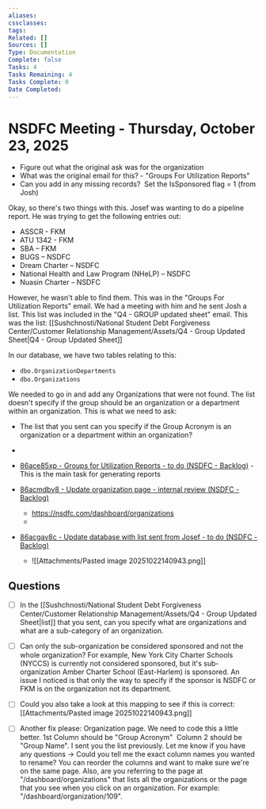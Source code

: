 ```yaml
---
aliases:
cssclasses:
tags:
Related: []
Sources: []
Type: Documentation
Complete: false
Tasks: 4
Tasks Remaining: 4
Tasks Complete: 0
Date Completed:
---
```

# NSDFC Meeting - Thursday, October 23, 2025

- Figure out what the original ask was for the organization
- What was the original email for this? - "Groups For Utilization Reports"
- Can you add in any missing records?  Set the IsSponsored flag = 1 (from Josh)

Okay, so there's two things with this. Josef was wanting to do a pipeline report. He was trying to get the following entries out:

- ASSCR - FKM
- ATU 1342 - FKM
- SBA – FKM
- BUGS – NSDFC
- Dream Charter – NSDFC
- National Health and Law Program (NHeLP) – NSDFC
- Nuasin Charter – NSDFC

However, he wasn't able to find them. This was in the "Groups For Utilization Reports" email. We had a meeting with him and he sent Josh a list. This list was included in the "Q4 - GROUP updated sheet" email. This was the list: [[Sushchnosti/National Student Debt Forgiveness Center/Customer Relationship Management/Assets/Q4 - Group Updated Sheet|Q4 - Group Updated Sheet]]

In our database, we have two tables relating to this:

- `dbo.OrganizationDepartments`
- `dbo.Organizations`

We needed to go in and add any Organizations that were not found. The list doesn't specify if the group should be an organization or a department within an organization. This is what we need to ask:

- The list that you sent can you specify if the Group Acronym is an organization or a department within an organization?
- 


- [86ace85xp - Groups for Utilization Reports - to do (NSDFC - Backlog)](https://app.clickup.com/t/86ace85xp) - This is the main task for generating reports 
- [86acmdbv8 - Update organization page - internal review (NSDFC - Backlog)](https://app.clickup.com/t/86acmdbv8)
    - https://nsdfc.com/dashboard/organizations
    - 
- [86acgav8c - Update database with list sent from Josef - to do (NSDFC - Backlog)](https://app.clickup.com/t/86acgav8c)
    - ![[Attachments/Pasted image 20251022140943.png]]

## Questions

- [ ] In the [[Sushchnosti/National Student Debt Forgiveness Center/Customer Relationship Management/Assets/Q4 - Group Updated Sheet|list]] that you sent, can you specify what are organizations and what are a sub-category of an organization.
- [ ] Can only the sub-organization be considered sponsored and not the whole organization? For example, New York City Charter Schools (NYCCS) is currently not considered sponsored, but it's sub-organization Amber Charter School (East-Harlem) is sponsored. An issue I noticed is that only the way to specify if the sponsor is NSDFC or FKM is on the organization not its department.
- [ ] Could you also take a look at this mapping to see if this is correct: [[Attachments/Pasted image 20251022140943.png]]


- [ ] Another fix please: Organization page. We need to code this a little better. 1st Column should be "Group Acronym"  Column 2 should be "Group Name". I sent you the list previously. Let me know if you have any questions -> Could you tell me the exact column names you wanted to rename? You can reorder the columns and want to make sure we're on the same page. Also, are you referring to the page at "/dashboard/organizations" that lists all the organizations or the page that you see when you click on an organization. For example: "/dashboard/organization/109".